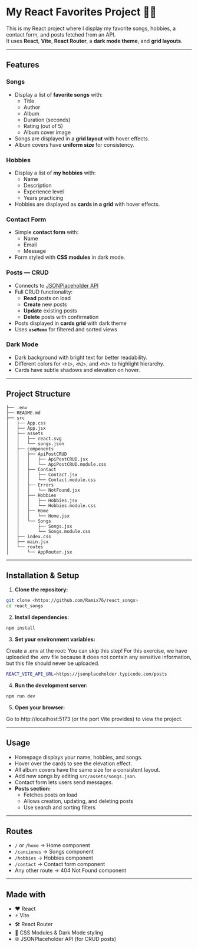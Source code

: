 # My React Favorites Project 🎵🎯

This is my React project where I display my favorite songs, hobbies, a contact form, and posts fetched from an API.  
It uses **React**, **Vite**, **React Router**, a **dark mode theme**, and **grid layouts**.

---

## Features

### Songs
- Display a list of **favorite songs** with:
  - Title
  - Author
  - Album
  - Duration (seconds)
  - Rating (out of 5)
  - Album cover image
- Songs are displayed in a **grid layout** with hover effects.
- Album covers have **uniform size** for consistency.

### Hobbies
- Display a list of **my hobbies** with:
  - Name
  - Description
  - Experience level
  - Years practicing
- Hobbies are displayed as **cards in a grid** with hover effects.

### Contact Form
- Simple **contact form** with:
  - Name
  - Email
  - Message
- Form styled with **CSS modules** in dark mode.

### Posts — CRUD
- Connects to [JSONPlaceholder API](https://jsonplaceholder.typicode.com/posts)
- Full CRUD functionality:
  - **Read** posts on load
  - **Create** new posts
  - **Update** existing posts
  - **Delete** posts with confirmation
- Posts displayed in **cards grid** with dark theme
- Uses **`useMemo`** for filtered and sorted views

### Dark Mode
- Dark background with bright text for better readability.
- Different colors for `<h1>`, `<h2>`, and `<h3>` to highlight hierarchy.
- Cards have subtle shadows and elevation on hover.

---

## Project Structure
```
├── .env
├── README.md
├── src
│   ├── App.css
│   ├── App.jsx
│   ├── assets
│   │   ├── react.svg
│   │   └── songs.json
│   ├── components
│   │   ├── ApiPostCRUD
│   │   │   ├── ApiPostCRUD.jsx
│   │   │   └── ApiPostCRUD.module.css
│   │   ├── Contact
│   │   │   ├── Contact.jsx
│   │   │   └── Contact.module.css
│   │   ├── Errors
│   │   │   └── NotFound.jsx
│   │   ├── Hobbies
│   │   │   ├── Hobbies.jsx
│   │   │   └── Hobbies.module.css
│   │   ├── Home
│   │   │   └── Home.jsx
│   │   └── Songs
│   │       ├── Songs.jsx
│   │       └── Songs.module.css
│   ├── index.css
│   ├── main.jsx
│   └── routes
│       └── AppRouter.jsx
```
---

## Installation & Setup

1. **Clone the repository:**

```bash
git clone <https://github.com/Ramix76/react_songs>
cd react_songs
```

2. **Install dependencies:**

```bash
npm install
```

3. **Set your environment variables:**

  Create a .env at the root:
  You can skip this step!
  For this exercise, we have uploaded the .env file because it does not contain any sensitive information, but this file should never be uploaded.
  ```bash
  REACT_VITE_API_URL=https://jsonplaceholder.typicode.com/posts
  ```
4. **Run the development server:**

```bash
npm run dev
```

5. **Open your browser:**

Go to http://localhost:5173 (or the port Vite provides) to view the project.

---

## Usage

- Homepage displays your name, hobbies, and songs.
- Hover over the cards to see the elevation effect.
- All album covers have the same size for a consistent layout.
- Add new songs by editing `src/assets/songs.json`.
- Contact form lets users send messages.
- **Posts section:**
  - Fetches posts on load
  - Allows creation, updating, and deleting posts
  - Use search and sorting filters

---

## Routes

- `/` or `/home` → Home component
- `/canciones` → Songs component
- `/hobbies` → Hobbies component
- `/contact` → Contact form component
- Any other route → 404 Not Found component

---

## Made with

- ❤️ React
- ⚡ Vite
- 🛠 React Router
- 🎨 CSS Modules & Dark Mode styling
- 🌐 JSONPlaceholder API (for CRUD posts)